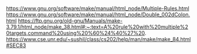 https://www.gnu.org/software/make/manual/html_node/Multiple-Rules.html
https://www.gnu.org/software/make/manual/html_node/Double_002dColon.html
https://ftp.gnu.org/old-gnu/Manuals/make-3.79.1/html_node/make_38.html#:~:text=A%20rule%20with%20multiple%20targets,command%20using%20%60%24%40%27%20.
https://www.cse.unr.edu/~sushil/class/cs202/help/man/make/make_84.html#SEC83
